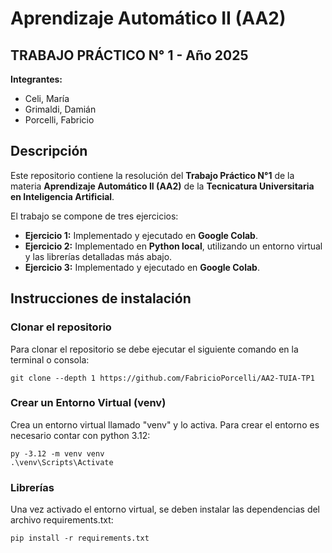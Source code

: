 # Aprendizaje Automático II (AA2)
## TRABAJO PRÁCTICO N° 1 - Año 2025

**Integrantes:**
- Celi, María  
- Grimaldi, Damián  
- Porcelli, Fabricio  

## Descripción
Este repositorio contiene la resolución del **Trabajo Práctico N°1** de la materia **Aprendizaje Automático II (AA2)** de la **Tecnicatura Universitaria en Inteligencia Artificial**.

El trabajo se compone de tres ejercicios:
- **Ejercicio 1:** Implementado y ejecutado en **Google Colab**.  
- **Ejercicio 2:** Implementado en **Python local**, utilizando un entorno virtual y las librerías detalladas más abajo.  
- **Ejercicio 3:** Implementado y ejecutado en **Google Colab**.  


## Instrucciones de instalación

### Clonar el repositorio
Para clonar el repositorio se debe ejecutar el siguiente comando en la terminal o consola:

```
git clone --depth 1 https://github.com/FabricioPorcelli/AA2-TUIA-TP1
```

### Crear un Entorno Virtual (venv)
Crea un entorno virtual llamado "venv" y lo activa. Para crear el entorno es necesario contar con python 3.12:

```
py -3.12 -m venv venv
.\venv\Scripts\Activate 
```

### Librerías
Una vez activado el entorno virtual, se deben instalar las dependencias del archivo requirements.txt:

```
pip install -r requirements.txt
```
